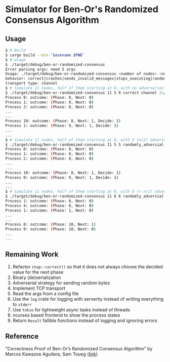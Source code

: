 Simulator for Ben-Or's Randomized Consensus Algorithm
=====================================================

Usage
-----
```bash
$ # Build
$ cargo build --bin `basename $PWD`
$ # Usage
$ ./target/debug/ben-or-randomized-consensus
Error parsing args: need 5 args
Usage: ./target/debug/ben-or-randomized-consensus <number of nodes> <number of zeros> <number of adversaries> <behavior> <transport type
behavior: correct|crashes|sends_invalid_messages|stops_executing|randomly_adversial
transport type: channel
$ # Simulate 11 nodes, half of them starting at 0, with no adversaries
$ ./target/debug/ben-or-randomized-consensus 11 5 0 correct channel 2>/dev/null
Process 0: outcome: (Phase: 0, Next: 0)
Process 1: outcome: (Phase: 0, Next: 0)
Process 2: outcome: (Phase: 0, Next: 0)
...
...
Process 10: outcome: (Phase: 8, Next: 1, Decide: 1)
Process 1: outcome: (Phase: 9, Next: 1, Decide: 1)
...
...
$ # Simulate 11 nodes, half of them starting at 0, with 5 (n/2) adversaries each with a random adverserial behavior
$ ./target/debug/ben-or-randomized-consensus 11 5 5 randomly_adversial channel 2>/dev/null
Process 0: outcome: (Phase: 0, Next: 0)
Process 1: outcome: (Phase: 0, Next: 0)
Process 2: outcome: (Phase: 0, Next: 0)
...
...
Process 10: outcome: (Phase: 8, Next: 1, Decide: 1)
Process 0: outcome: (Phase: 9, Next: 1, Decide: 1)
...
...
$ # Simulate 11 nodes, half of them starting at 0, with 6 (> n/2) adversaries each with a random adverserial behavior
$ ./target/debug/ben-or-randomized-consensus 11 6 6 randomly_adversial channel 2>/dev/null
Process 1: outcome: (Phase: 0, Next: 0)
Process 4: outcome: (Phase: 0, Next: 0)
Process 1: outcome: (Phase: 1, Next: 0)
...
...
Process 8: outcome: (Phase: 10, Next: 1)
Process 9: outcome: (Phase: 10, Next: 0)
...
...
```

Remaining Work
--------------
1. Refactor `step::correct()` so that it does not always choose the decided value for the next phase
1. Binary (de)serialization
1. Adverserial strategy for sending random bytes
1. Implement TCP transport
1. Read the args from a config file
1. Use the `log` crate for logging with serverity instead of writing everything to `stderr`
1. Use `tokio` for lightweight async tasks instead of threads
1. ncurses based frontend to show the process states
1. Return `Result` fallible functions instead of logging and ignoring errors

Reference
---------
"Correctness Proof of Ben-Or’s Randomized Consensus Algorithm" by Marcos Kawazoe Aguilera, Sam Toueg ([link](http://disi.unitn.it/~montreso/ds/syllabus/papers/AguileraToeug-CorrecnessBenOr.pdf))
